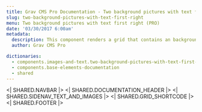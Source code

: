 ```yaml
---
title: Grav CMS Pro Documentation - Two background pictures with text first right
slug: two-background-pictures-with-text-first-right
menu: Two background pictures with text first right (PRO)
date: '03/30/2017 6:00am'
metadata:
  description: This component renders a grid that contains an background picture placed on the right and a description text on the right
  author: Grav CMS Pro

dictionaries:
  - components.images-and-text.two-background-pictures-with-text-first-right
  - components.base-elements-documentation
  - shared
---
```


<| SHARED.NAVBAR |>
<| SHARED.DOCUMENTATION_HEADER |>
<| SHARED.SIDENAV_TEXT_AND_IMAGES |>
<| SHARED.GRID_SHORTCODE |>
<| SHARED.FOOTER |>
